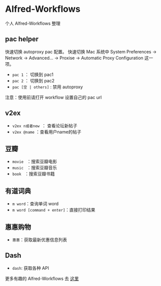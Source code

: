 Alfred-Workflows
================

个人 Alfred-Workflows 整理

## pac helper
快速切换 autoproxy pac 配置。
快速切换 Mac 系统中 System Preferences -> Network -> Advanced... -> Proxise -> Automatic Proxy Configuration 这一项。

*  `pac 1` ： 切换到 pac1
*  `pac 2` ： 切换到 pac2
*  `pac [空 | others]` : 禁用 autoproxy

注意：使用前请打开 workflow 设置自己的 pac url

## v2ex
* `v2ex n或者new `： 查看论坛新帖子
* `v2ex @name` ：查看用户name的帖子

## 豆瓣

* `movie ` ：搜索豆瓣电影
* `music ` ：搜索豆瓣音乐
* `book `  ：搜索豆瓣书籍

## 有道词典

* `m word`：查询单词 word
* `m word [command + enter]`：直接打印结果

## 惠惠购物

* `惠惠`：获取最新优惠信息列表

## Dash

* `dash`: 获取各种 API

更多有趣的 Alfred-Workflows 去 [这里](http://www.packal.org/)